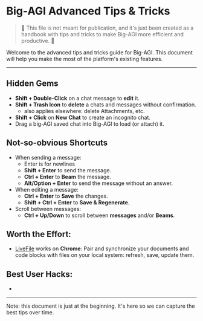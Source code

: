# Big-AGI Advanced Tips & Tricks

> 🚨 This file is not meant for publication, and it's just been created as a handbook with tips
> and tricks to make Big-AGI more efficient and productive. 🚨

Welcome to the advanced tips and tricks guide for Big-AGI. This document will help you make the most of the platform's existing features.

---

## Hidden Gems

- **Shift + Double-Click** on a chat message to **edit** it.
- **Shift + Trash Icon** to **delete** a chats and messages without confirmation.
  - also applies elsewhere: delete Attachments, etc.
- **Shift + Click** on **New Chat** to create an incognito chat.
- Drag a big-AGI saved chat into Big-AGI to load (or attach) it.

## Not-so-obvious Shortcuts

- When sending a message:
  - Enter is for newlines
  - **Shift + Enter** to send the message.
  - **Ctrl + Enter** to **Beam** the message.
  - **Alt/Option + Enter** to send the message without an answer.
- When editing a message:
  - **Ctrl + Enter** to **Save** the changes.
  - **Shift + Ctrl + Enter** to **Save & Regenerate**.
- Scroll between messages:
  - **Ctrl + Up/Down** to scroll between **messages** and/or **Beams**.
  
## Worth the Effort:

- [LiveFile](help-feature-livefile.md) works on **Chrome**: Pair and synchronize your documents and code blocks with files on your local system: refresh, save, update them.

## Best User Hacks:

- 

---

Note: this document is just at the beginning. It's here so we can capture
the best tips over time.